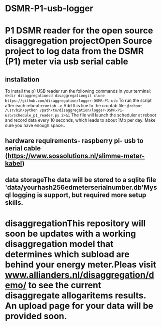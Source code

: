 # DSMR-P1-usb-logger
# P1 DSMR reader for the open source disaggregation projectOpen Source project to log data from the DSMR (P1) meter via usb serial cable
## installation
To install the p1 USB reader run the following commands in your terminal:
```mkdir disaggregationcd disaggregationgit clone https://github.com/disaggregation/logger-DSMR-P1-usb```
To run the script after each reboot:```crontab -e```
Add this line to the crontab file: ```@reboot /usr/bin/python /path/to/disaggregation/logger-DSMR-P1-usb/schedule_p1_reader.py 2>&1``` The file will launch the scheduler at reboot and record data every 10 seconds, which leads to about 1Mb per day. Make sure you have enough space..
## hardware requirements- raspberry pi- usb to serial cable (https://www.sossolutions.nl/slimme-meter-kabel)
## data storageThe data will be stored to a sqlite file 'data/yourhash256edmeterserialnumber.db'Mysql logging is support, but required more setup skills.
# disaggregationThis repository will soon be updates with a working disaggregation model that determines which subload are behind your energy meter.Pleas visit www.allianders.nl/disaggregation/demo/ to see the current disaggregate allogaritems results. An upload page for your data will be provided soon.

